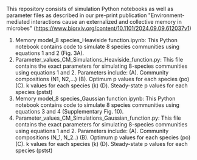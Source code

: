 This repository consists of simulation Python notebooks as well as parameter files as described in our pre-print publication "Environment-mediated interactions cause an externalized and collective memory in microbes" 
(https://www.biorxiv.org/content/10.1101/2024.09.09.612037v1)
1. Memory model_8 species_Heaviside function.ipynb: This Python notebook contains code to simulate 8 species communities using equations 1 and 2 (Fig. 3A).
2. Parameter_values_CM_Simulations_Heaviside_function.py: This file contains the exact parameters for simulating 8-species communities using equations 1 and 2. Parameters include:
     (A). Community compositions (N1, N2,...)
     (B). Optimum p values for each species (po)
     (C). k values for each species (k)
     (D). Steady-state p values for each species (pstst)
3. Memory model_8 species_Gaussian function.ipynb: This Python notebook contains code to simulate 8 species communities using equations 3 and 4 (Supplementary Fig. 10).
4. Parameter_values_CM_Simulations_Gaussian_function.py: This file contains the exact parameters for simulating 8-species communities using equations 1 and 2. Parameters include:
     (A). Community compositions (N_1, N_2..)
     (B). Optimum p values for each species (po)
     (C). k values for each species (k)
     (D). Steady-state p values for each species (pstst)
